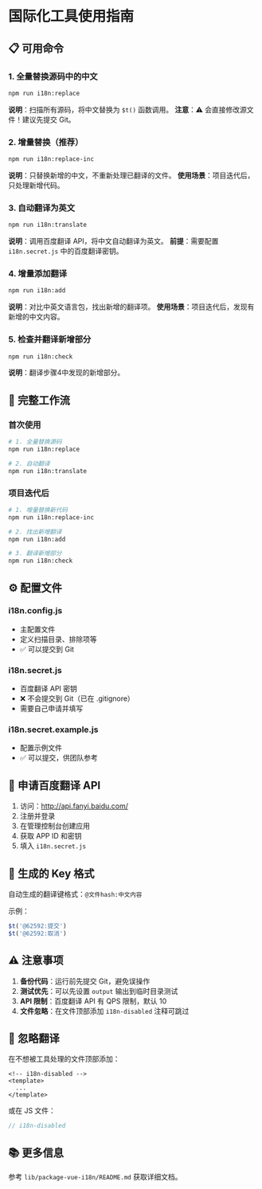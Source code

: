 # 国际化工具使用指南

## 📋 可用命令

### 1. 全量替换源码中的中文
```bash
npm run i18n:replace
```
**说明**：扫描所有源码，将中文替换为 `$t()` 函数调用。
**注意**：⚠️ 会直接修改源文件！建议先提交 Git。

### 2. 增量替换（推荐）
```bash
npm run i18n:replace-inc
```
**说明**：只替换新增的中文，不重新处理已翻译的文件。
**使用场景**：项目迭代后，只处理新增代码。

### 3. 自动翻译为英文
```bash
npm run i18n:translate
```
**说明**：调用百度翻译 API，将中文自动翻译为英文。
**前提**：需要配置 `i18n.secret.js` 中的百度翻译密钥。

### 4. 增量添加翻译
```bash
npm run i18n:add
```
**说明**：对比中英文语言包，找出新增的翻译项。
**使用场景**：项目迭代后，发现有新增的中文内容。

### 5. 检查并翻译新增部分
```bash
npm run i18n:check
```
**说明**：翻译步骤4中发现的新增部分。

## 🔄 完整工作流

### 首次使用
```bash
# 1. 全量替换源码
npm run i18n:replace

# 2. 自动翻译
npm run i18n:translate
```

### 项目迭代后
```bash
# 1. 增量替换新代码
npm run i18n:replace-inc

# 2. 找出新增翻译
npm run i18n:add

# 3. 翻译新增部分
npm run i18n:check
```

## ⚙️ 配置文件

### i18n.config.js
- 主配置文件
- 定义扫描目录、排除项等
- ✅ 可以提交到 Git

### i18n.secret.js
- 百度翻译 API 密钥
- ❌ 不会提交到 Git（已在 .gitignore）
- 需要自己申请并填写

### i18n.secret.example.js
- 配置示例文件
- ✅ 可以提交，供团队参考

## 🔐 申请百度翻译 API

1. 访问：http://api.fanyi.baidu.com/
2. 注册并登录
3. 在管理控制台创建应用
4. 获取 APP ID 和密钥
5. 填入 `i18n.secret.js`

## 📝 生成的 Key 格式

自动生成的翻译键格式：`@文件hash:中文内容`

示例：
```javascript
$t('@62592:提交')
$t('@62592:取消')
```

## ⚠️ 注意事项

1. **备份代码**：运行前先提交 Git，避免误操作
2. **测试优先**：可以先设置 `output` 输出到临时目录测试
3. **API 限制**：百度翻译 API 有 QPS 限制，默认 10
4. **文件忽略**：在文件顶部添加 `i18n-disabled` 注释可跳过

## 🚫 忽略翻译

在不想被工具处理的文件顶部添加：

```vue
<!-- i18n-disabled -->
<template>
  ...
</template>
```

或在 JS 文件：
```javascript
// i18n-disabled
```

## 📚 更多信息

参考 `lib/package-vue-i18n/README.md` 获取详细文档。
